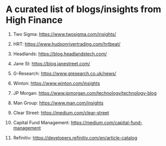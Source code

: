 # A curated list of blogs/insights from High Finance

1. Two Sigma: https://www.twosigma.com/insights/

2. HRT: https://www.hudsonrivertrading.com/hrtbeat/

3. Headlands: https://blog.headlandstech.com/

4. Jane St: https://blog.janestreet.com/

5. G-Research: https://www.gresearch.co.uk/news/

6. Winton: https://www.winton.com/insights

7. JP Morgan: https://www.jpmorgan.com/technology/technology-blog

8. Man Group: https://www.man.com/insights

9. Clear Street: https://medium.com/clear-street

10. Capital Fund Management: https://medium.com/capital-fund-management

11. Refinitiv: https://developers.refinitiv.com/en/article-catalog
